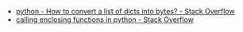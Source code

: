 - [python - How to convert a list of dicts into bytes? - Stack Overflow](https://stackoverflow.com/questions/56590103/how-to-convert-a-list-of-dicts-into-bytes/56590119#56590119)
- [calling enclosing functions in python - Stack Overflow](https://stackoverflow.com/questions/56589524/calling-enclosing-functions-in-python/56589710#56589710)
